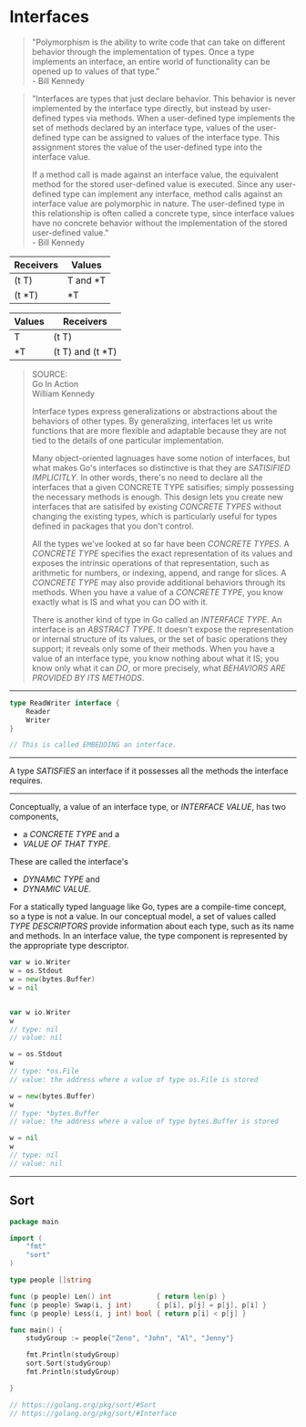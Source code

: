# Interfaces

> "Polymorphism is the ability to write code that can take on different behavior through the
>  implementation of types. Once a type implements an interface, an entire world of
>  functionality can be opened up to values of that type."  
>  \- Bill Kennedy

> "Interfaces are types that just declare behavior. This behavior is never implemented by the
>  interface type directly, but instead by user-defined types via methods. When a
>  user-defined type implements the set of methods declared by an interface type, values of
>  the user-defined type can be assigned to values of the interface type. This assignment
>  stores the value of the user-defined type into the interface value.
>
>  If a method call is made against an interface value, the equivalent method for the
>  stored user-defined value is executed. Since any user-defined type can implement any
>  interface, method calls against an interface value are polymorphic in nature. The
>  user-defined type in this relationship is often called a concrete type, since interface values
>  have no concrete behavior without the implementation of the stored user-defined value."  
>   \- Bill Kennedy

| Receivers |  Values  |
| --------- | -------- |
| (t T)     | T and *T |
| (t *T)    | *T       |

| Values |    Receivers     |
| ------ | ---------------- |
| T      | (t T)            |
| *T     | (t T) and (t *T) |


> SOURCE:  
> Go In Action  
> William Kennedy  
> 
> Interface types express generalizations or abstractions about the behaviors of other types.
> By generalizing, interfaces let us write functions that are more flexible and adaptable
> because they are not tied to the details of one particular implementation.
> 
> Many object-oriented lagnuages have some notion of interfaces, but what makes Go's interfaces
> so distinctive is that they are *SATISIFIED IMPLICITLY*. In other words, there's no need to declare
> all the interfaces that a given CONCRETE TYPE satisifies; simply possessing the necessary methods
> is enough. This design lets you create new interfaces that are satisifed by existing *CONCRETE TYPES*
> without changing the existing types, which is particularly useful for types defined in packages that
> you don't control.
> 
> All the types we've looked at so far have been *CONCRETE TYPES*. A *CONCRETE TYPE* specifies the exact
> representation of its values and exposes the intrinsic operations of that representation, such as
> arithmetic for numbers, or indexing, append, and range for slices. A *CONCRETE TYPE* may also provide
> additional behaviors through its methods. When you have a value of a *CONCRETE TYPE*, you know exactly
> what is IS and what you can DO with it.
> 
> There is another kind of type in Go called an *INTERFACE TYPE*. An interface is an *ABSTRACT TYPE*. It doesn't
> expose the representation or internal structure of its values, or the set of basic operations they support;
> it reveals only some of their methods. When you have a value of an interface type, you know nothing about
> what it IS; you know only what it can *DO*, or more precisely, what *BEHAVIORS ARE PROVIDED BY ITS METHODS*.

-------------------
```go
type ReadWriter interface {
    Reader
    Writer
}

// This is called EMBEDDING an interface.
```

-------------------

A type *SATISFIES* an interface if it possesses all the methods the interface requires.

-------------------

Conceptually, a value of an interface type, or *INTERFACE VALUE*, has two components,
- a *CONCRETE TYPE* and a
- *VALUE OF THAT TYPE*.

These are called the interface's
- *DYNAMIC TYPE* and
- *DYNAMIC VALUE*.

For a statically typed language like Go, types are a compile-time concept, so a type is not a value.
In our conceptual model, a set of values called *TYPE DESCRIPTORS* provide information about each type,
such as its name and methods. In an interface value, the type component is represented by the appropriate
type descriptor.

```go
var w io.Writer
w = os.Stdout
w = new(bytes.Buffer)
w = nil


var w io.Writer
w
// type: nil
// value: nil

w = os.Stdout
w
// type: *os.File
// value: the address where a value of type os.File is stored

w = new(bytes.Buffer)
w
// type: *bytes.Buffer
// value: the address where a value of type bytes.Buffer is stored

w = nil
w
// type: nil
// value: nil
```

-------------------

## Sort

```go
package main

import (
	"fmt"
	"sort"
)

type people []string

func (p people) Len() int           { return len(p) }
func (p people) Swap(i, j int)      { p[i], p[j] = p[j], p[i] }
func (p people) Less(i, j int) bool { return p[i] < p[j] }

func main() {
	studyGroup := people{"Zeno", "John", "Al", "Jenny"}

	fmt.Println(studyGroup)
	sort.Sort(studyGroup)
	fmt.Println(studyGroup)

}

// https://golang.org/pkg/sort/#Sort
// https://golang.org/pkg/sort/#Interface
```
